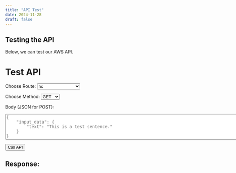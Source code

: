 ```yaml
---
title: "API Test"
date: 2024-11-28
draft: false
---
```


## Testing the API

Below, we can test our AWS API.

<h1>Test API</h1>
  
  <!-- Campo para escolher a rota -->
  <label for="route">Choose Route:</label>
  <select id="route">
    <option value="hc">hc</option>
    <option value="list-models">list-models</option>
    <option value="language-detection/predict">language-detection</option>
    <!-- Adicione mais rotas se necessário -->
  </select>
  
  <!-- Campo para escolher o método -->
  <label for="method">Choose Method:</label>
  <select id="method">
    <option value="GET">GET</option>
    <option value="POST">POST</option>
  </select>

  <!-- Campo para inserir o corpo (body) no caso de POST -->
  <label for="body">Body (JSON for POST):</label>
  <textarea id="body" rows="5" cols="100" placeholder='{
    "input_data": {
        "text": "This is a test sentence."
    }
}'></textarea>

  <!-- Botão para disparar a requisição -->
  <button id="testApiButton">Call API</button>

  <h2>Response:</h2>
  <pre id="response"></pre> 

  <script>
    document.getElementById('testApiButton').addEventListener('click', function() {
      const baseUrl = 'https://x76cyvaxif.execute-api.us-east-1.amazonaws.com/dev/';
      
      // Pega os valores dos campos
      const route = document.getElementById('route').value;
      const method = document.getElementById('method').value;
      const body = document.getElementById('body').value;

      const targetUrl = baseUrl + route;  
      
      
      const options = {
        method: method,
        headers: {
          'Content-Type': 'application/json' 
        },
      };

      
      if (method === 'POST' && body) {
        options.body = body;  
      }

      // Realiza a requisição
      fetch(targetUrl, options)
        .then(response => {
          if (response.ok) {
            return response.json();  // Converte a resposta para JSON
          } else {
            throw new Error('Network response was not ok');
          }
        })
        .then(data => {
          // Exibe os dados JSON na tela
          document.getElementById('response').textContent = JSON.stringify(data, null, 2);
        })
        .catch(error => {
          // Exibe erro se houver
          document.getElementById('response').textContent = 'Error calling the API: ' + error.message;
        });
    });
  </script>